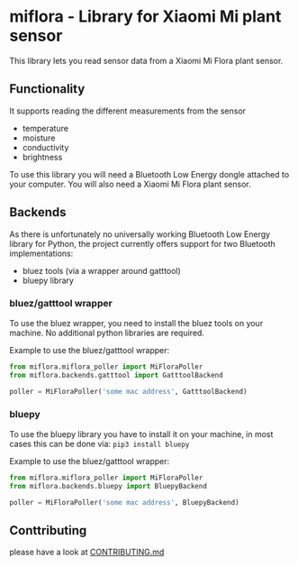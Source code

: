 # miflora - Library for Xiaomi Mi plant sensor

This library lets you read sensor data from a Xiaomi Mi Flora plant sensor.


## Functionality 
It supports reading the different measurements from the sensor
- temperature
- moisture
- conductivity
- brightness

To use this library you will need a Bluetooth Low Energy dongle attached to your computer. You will also need a
Xiaomi Mi Flora plant sensor. 

## Backends
As there is unfortunately no universally working Bluetooth Low Energy library for Python, the project currently 
offers support for two Bluetooth implementations:
* bluez tools (via a wrapper around gatttool)
* bluepy library

### bluez/gatttool wrapper
To use the bluez wrapper, you need to install the bluez tools on your machine. No additional python 
libraries are required.

Example to use the bluez/gatttool wrapper:
```python
from miflora.miflora_poller import MiFloraPoller
from miflora.backends.gatttool import GatttoolBackend

poller = MiFloraPoller('some mac address', GatttoolBackend)
```

### bluepy
To use the bluepy library you have to install it on your machine, in most cases this can be done via: 
```pip3 install bluepy``` 

Example to use the bluez/gatttool wrapper:
```python
from miflora.miflora_poller import MiFloraPoller
from miflora.backends.bluepy import BluepyBackend

poller = MiFloraPoller('some mac address', BluepyBackend)
```

## Conttributing
please have a look at [CONTRIBUTING.md](CONTRIBUTING.md)